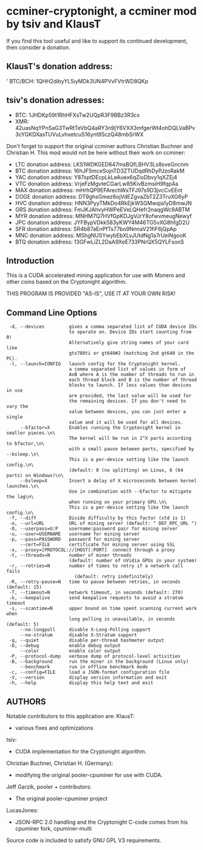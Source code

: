 # ccminer-cryptonight, a ccminer mod by tsiv and KlausT

If you find this tool useful and like to support its continued development,
then consider a donation.

## KlausT's donation address:
' BTC/BCH: 1QHH2dibyYL5iyMDk3UN4PVvFVtrWD8QKp

## tsiv's donation adresses:
* BTC: 1JHDKp59t1RhHFXsTw2UQpR3F9BBz3R3cs
* XMR: 42uasNqYPnSaG3TwRtTeVbQ4aRY3n9jY6VXX3mfgerWt4ohDQLVaBPv3cYGKDXasTUVuLvhxetcuS16ynt85czQ48mbSrWX

Don't forget to support the original ccminer authors
Christian Buchner and Christian H. This mod would not be
here without their work on ccminer:

* LTC donation address: LKS1WDKGED647msBQfLBHV3Ls8sveGncnm
* BTC donation address: 16hJF5mceSojnTD3ZTUDqdRhDyPJzoRakM
* YAC donation address: Y87sptDEcpLkLeAuex6qZioDbvy1qXZEj4
* VTC donation address: VrjeFzMgvteCGarLw85KivBzmsiH9fqp4a
* MAX donation address: mHrhQP9EFArechWxTFJ97s9D3jvcCvEEnt
* DOGE donation address: DT9ghsGmez6ojVdEZgvaZbT2Z3TruXG6yP
* HVC donation address: HNN3PyyTMkDo4RkEjkWSGMwqia1yD8mwJN
* GRS donation address: FmJKJAhvyHWPeEVeLQHefr2naqgWc9ABTM
* MYR donation address: MNHM7Q7HVfGpKDJgVJrY8ofwvmeugNewyf
* JPC donation address: JYFBypVDkk583yKWY4M46TG5vXG8hfgD2U
* SFR donation address: SR4b87aEnPfTs77bo9NnnaV21fiF6jQpAp
* MNC donation address: MShgNUSYwybEbXLvJUtdNg1a7rUeiNgooK
* BTQ donation address: 13GFwLiZL2DaA9XeE733PNrQX5QYLFsonS

## Introduction

This is a CUDA accelerated mining application for use with
Monero and other coins based on the Cryptonight algorithm.

THIS PROGRAM IS PROVIDED "AS-IS", USE IT AT YOUR OWN RISK!

## Command Line Options
```
 -d, --devices         gives a comma separated list of CUDA device IDs
                       to operate on. Device IDs start counting from 0!
                       Alternatively give string names of your card like
                       gtx780ti or gt640#2 (matching 2nd gt640 in the PC).
 -l, --launch=CONFIG   launch config for the Cryptonight kernel.
                       a comma separated list of values in form of
                       AxB where A is the number of threads to run in
                       each thread block and B is the number of thread
                       blocks to launch. If less values than devices in use
                       are provided, the last value will be used for
                       the remaining devices. If you don't need to vary the
                       value between devices, you can just enter a single
                       value and it will be used for all devices.
     --bfactor=X       Enables running the Cryptonight kernel in smaller pieces.\n\
                       The kernel will be run in 2^X parts according to bfactor,\n\
                       with a small pause between parts, specified by --bsleep.\n\
                       This is a per-device setting like the launch config.\n\
                       (default: 0 (no splitting) on Linux, 6 (64 parts) on Windows)\n\
     --bsleep=X        Insert a delay of X microseconds between kernel launches.\n\
                       Use in combination with --bfactor to mitigate the lag\n\
                       when running on your primary GPU.\n\
                       This is a per-device setting like the launch config.\n\
 -f, --diff            Divide difficulty by this factor (std is 1) 
 -o, --url=URL         URL of mining server (default: " DEF_RPC_URL ")
 -O, --userpass=U:P    username:password pair for mining server
 -u, --user=USERNAME   username for mining server
 -p, --pass=PASSWORD   password for mining server
     --cert=FILE       certificate for mining server using SSL
 -x, --proxy=[PROTOCOL://]HOST[:PORT]  connect through a proxy
 -t, --threads=N       number of miner threads
                       (default: number of nVidia GPUs in your system)
 -r, --retries=N       number of times to retry if a network call fails
                         (default: retry indefinitely)
 -R, --retry-pause=N   time to pause between retries, in seconds (default: 15)
 -T, --timeout=N       network timeout, in seconds (default: 270)
 -k, --keepalive       send keepalive requests to avoid a stratum timeout
 -s, --scantime=N      upper bound on time spent scanning current work when
                       long polling is unavailable, in seconds (default: 5)
     --no-longpoll     disable X-Long-Polling support
     --no-stratum      disable X-Stratum support
 -q, --quiet           disable per-thread hashmeter output
 -D, --debug           enable debug output
     --color           enable color output
 -P, --protocol-dump   verbose dump of protocol-level activities
 -B, --background      run the miner in the background (Linux only)
     --benchmark       run in offline benchmark mode
 -c, --config=FILE     load a JSON-format configuration file
 -V, --version         display version information and exit
 -h, --help            display this help text and exit
```

## AUTHORS

Notable contributors to this application are:
KlausT:
- various fixes and optimizations

tsiv: 
- CUDA implementation for the Cryptonight algorithm.

Christian Buchner, Christian H. (Germany): 
- modifying the original pooler-cpuminer for use with CUDA.

Jeff Garzik, pooler + contributors:
- The original pooler-cpuminer project

LucasJones:
 - JSON-RPC 2.0 handling and the Cryptonight C-code comes
   from his cpuminer fork, cpuminer-multi

Source code is included to satisfy GNU GPL V3 requirements.
